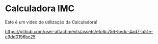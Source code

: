 # Calculadora IMC

Este é um video de utilização da Calculadora!


https://github.com/user-attachments/assets/efc6c756-5edc-4ad7-b51e-c9dd0196bc25

